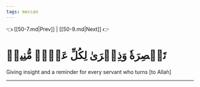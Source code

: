 ```yaml
---
tags: meccan
---
```


👈 [[50-7.md|Prev]] | [[50-9.md|Next]] 👉

# تَبۡصِرَةٗ وَذِكۡرَىٰ لِكُلِّ عَبۡدٖ مُّنِيبٖ

Giving insight and a reminder for every servant who turns [to Allah]

---

